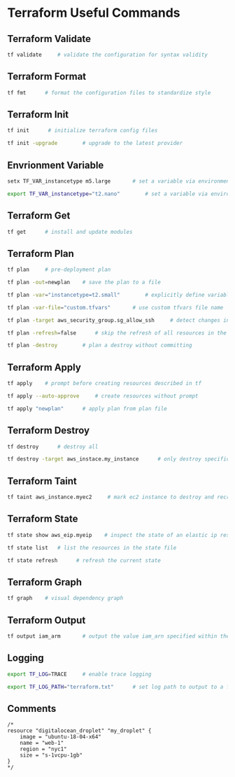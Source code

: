 # Terraform Useful Commands

## Terraform Validate
```bash
tf validate     # validate the configuration for syntax validity
```

## Terraform Format
```bash
tf fmt      # format the configuration files to standardize style
```

## Terraform Init
```bash
tf init      # initialize terraform config files

tf init -upgrade        # upgrade to the latest provider
```

## Envrionment Variable
```bash
setx TF_VAR_instancetype m5.large       # set a variable via environment variable (Windows)

export TF_VAR_instancetype="t2.nano"        # set a variable via environment variable (Linux)
```

## Terraform Get
```bash
tf get      # install and update modules
```

## Terraform Plan
```bash
tf plan     # pre-deployment plan

tf plan -out=newplan    # save the plan to a file

tf plan -var="instancetype=t2.small"        # explicitly define variable value

tf plan -var-file="custom.tfvars"       # use custom tfvars file name

tf plan -target aws_security_group.sg_allow_ssh     # detect changes in a specific resource

tf plan -refresh=false      # skip the refresh of all resources in the configuration

tf plan -destroy        # plan a destroy without committing
```

## Terraform Apply
```bash
tf apply    # prompt before creating resources described in tf

tf apply --auto-approve     # create resources without prompt

tf apply "newplan"      # apply plan from plan file
```

## Terraform Destroy
```bash
tf destroy      # destroy all

tf destroy -target aws_instace.my_instance      # only destroy specific resource
```

## Terraform Taint
```bash
tf taint aws_instance.myec2     # mark ec2 instance to destroy and recreate on next apply
```

## Terraform State
```bash
tf state show aws_eip.myeip    # inspect the state of an elastic ip resource

tf state list   # list the resources in the state file

tf state refresh      # refresh the current state

```

## Terraform Graph
```bash
tf graph    # visual dependency graph
```

## Terraform Output
```bash
tf output iam_arm       # output the value iam_arn specified within the output configuration
```


## Logging
```bash
export TF_LOG=TRACE     # enable trace logging

export TF_LOG_PATH="terraform.txt"      # set log path to output to a file
```

## Comments
```hcl
/*
resource "digitalocean_droplet" "my_droplet" {
    image = "ubuntu-18-04-x64"
    name = "web-1"
    region = "nyc1"
    size = "s-1vcpu-1gb"
}
*/
```

